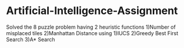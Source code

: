 # Artificial-Intelligence-Assignment
Solved the 8 puzzle problem having 2 heuristic functions 1)Number of misplaced tiles 2)Manhattan Distance using 1)IUCS 2)Greedy Best First Search 3)A* Search 
